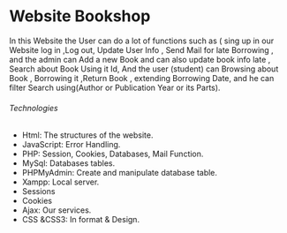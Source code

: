 # Website Bookshop

In this Website the User can do a lot of functions such as 
( sing up in our Website log in ,Log out, Update User Info ,
Send Mail for late Borrowing , and the admin can Add a new 
Book and can also update book info late , Search about Book
Using it Id, And the user (student) can Browsing about Book
, Borrowing it ,Return Book , extending Borrowing Date, and
he can filter Search using(Author or Publication Year or its Parts).

###### Technologies

* Html: The structures of the website.
* JavaScript: Error Handling.
* PHP: Session, Cookies, Databases, Mail Function.
* MySql: Databases tables.
* PHPMyAdmin: Create and manipulate database table.
* Xampp: Local server.
* Sessions
* Cookies
* Ajax: Our services.
* CSS &CSS3: In format & Design.
